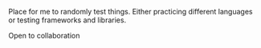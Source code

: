 Place for me to randomly test things. Either practicing different languages or testing frameworks and libraries.

Open to collaboration
